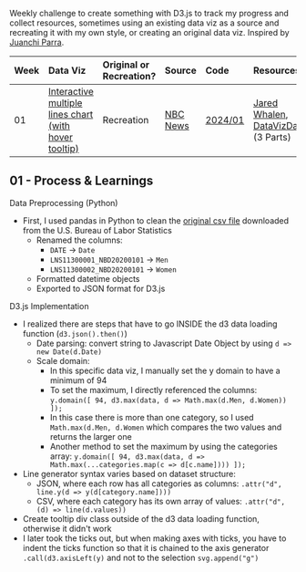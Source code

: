 Weekly challenge to create something with D3.js to track my progress and collect resources, sometimes using an existing data viz as a source and recreating it with my own style, or creating an original data viz. Inspired by <a href="https://github.com/juanchiparra/recreating-with-d3">Juanchi Parra</a>.

| Week | Data Viz | Original or Recreation? | Source | Code | Resources |
| :--- | :--- | :--- | :--- | :--- | :--- |
| 01 | <a href="https://littlebitsandcodes.github.io/d3-weekly/2024/01-line/">Interactive multiple lines chart (with hover tooltip)</a> | Recreation |<a href="https://www.nbcnews.com/data-graphics/labor-force-participation-pre-pandemic-levels-rcna74363">NBC News</a> | <a href="https://github.com/littlebitsandcodes/d3-weekly/tree/main/2024/01-line">2024/01</a> | <a href="https://github.com/jaredwhalen/2024-dvs-mentorship/tree/main/d3">Jared Whalen</a>, <a href="https://www.youtube.com/watch?v=g5bp02-CRAc">DataVizDad</a> (3 Parts)

## 01 - Process & Learnings
Data Preprocessing (Python)
- First, I used pandas in Python to clean the <a href="https://github.com/littlebitsandcodes/d3-weekly/blob/main/2024/01-line/data/fredgraph.csv">original csv file</a> downloaded from the U.S. Bureau of Labor Statistics
  - Renamed the columns:
    - `DATE` -> `Date`
    - `LNS11300001_NBD20200101` -> `Men`
    - `LNS11300002_NBD20200101` -> `Women`
  - Formatted datetime objects
  - Exported to JSON format for D3.js
 
D3.js Implementation
- I realized there are steps that have to go INSIDE the d3 data loading function (`d3.json().then()`)
  - Date parsing: convert string to Javascript Date Object by using `d => new Date(d.Date)`
  - Scale domain:
    - In this specific data viz, I manually set the y domain to have a minimum of 94
    - To set the maximum, I directly referenced the columns: `y.domain([ 94, d3.max(data, d => Math.max(d.Men, d.Women)) ]);`
    - In this case there is more than one category, so I used `Math.max(d.Men, d.Women` which compares the two values and returns the larger one
    - Another method to set the maximum by using the categories array: `y.domain([ 94, d3.max(data, d => Math.max(...categories.map(c => d[c.name]))) ]);`
- Line generator syntax varies based on dataset structure:
  - JSON, where each row has all categories as columns: `.attr("d", line.y(d => y(d[category.name])))`
  - CSV, where each category has its own array of values: `.attr("d", (d) => line(d.values))`
- Create tooltip div class outside of the d3 data loading function, otherwise it didn't work
- I later took the ticks out, but when making axes with ticks, you have to indent the ticks function so that it is chained to the axis generator `.call(d3.axisLeft(y)` and not to the selection `svg.append("g")`
